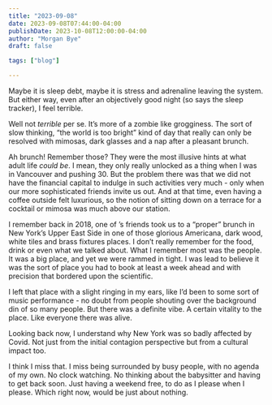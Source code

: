 ```yaml
---
title: "2023-09-08"
date: 2023-09-08T07:44:00-04:00
publishDate: 2023-10-08T12:00:00-04:00
author: "Morgan Bye"
draft: false

tags: ["blog"]

---
```


Maybe it is sleep debt, maybe it is stress and adrenaline leaving the system. But either way, even after an objectively good night (so says the sleep tracker), I feel terrible.

Well not *terrible* per se. It’s more of a zombie like grogginess. The sort of slow thinking, “the world is too bright” kind of day that really can only be resolved with mimosas, dark glasses and a nap after a pleasant brunch.

Ah brunch! Remember those? They were the most illusive hints at what adult life *could be*. I mean, they only really unlocked as a thing when I was in Vancouver and pushing 30. But the problem there was that we did not have the financial capital to indulge in such activities very much - only when our more sophisticated friends invite us out. And at that time, even having a coffee outside felt luxurious, so the notion of sitting down on a terrace for a cocktail or mimosa was much above our station.

I remember back in 2018, one of <wifey>’s friends took us to a “proper” brunch in New York’s Upper East Side in one of those glorious Americana, dark wood, white tiles and brass fixtures places. I don’t really remember for the food, drink or even what we talked about. What I remember most was the people. It was a big place, and yet we were rammed in tight. I was lead to believe it was the sort of place you had to book at least a week ahead and with precision that bordered upon the scientific.

I left that place with a slight ringing in my ears, like I’d been to some sort of music performance - no doubt from people shouting over the background din of so many people. But there was a definite vibe. A certain vitality to the place. Like everyone there was alive.

Looking back now, I understand why New York was so badly affected by Covid. Not just from the initial contagion perspective but from a cultural impact too.

I think I miss that. I miss being surrounded by busy people, with no agenda of my own. No clock watching. No thinking about the babysitter and having to get back soon. Just having a weekend free, to do as I please when I please. Which right now, would be just about nothing.
